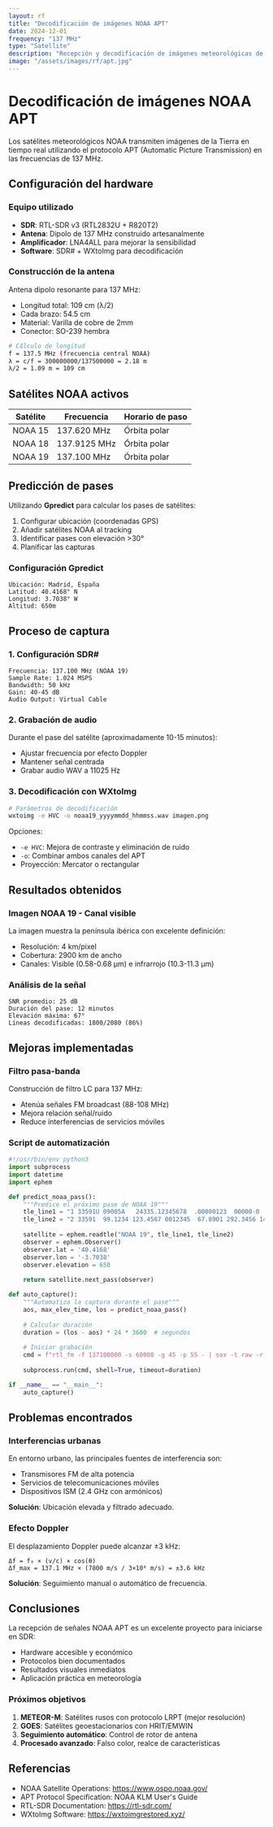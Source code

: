 ```yaml
---
layout: rf
title: "Decodificación de imágenes NOAA APT"
date: 2024-12-01
frequency: "137 MHz"
type: "Satellite"
description: "Recepción y decodificación de imágenes meteorológicas de satélites NOAA utilizando RTL-SDR"
image: "/assets/images/rf/apt.jpg"
---
```


# Decodificación de imágenes NOAA APT

Los satélites meteorológicos NOAA transmiten imágenes de la Tierra en tiempo real utilizando el protocolo APT (Automatic Picture Transmission) en las frecuencias de 137 MHz.

## Configuración del hardware

### Equipo utilizado

- **SDR**: RTL-SDR v3 (RTL2832U + R820T2)
- **Antena**: Dipolo de 137 MHz construido artesanalmente
- **Amplificador**: LNA4ALL para mejorar la sensibilidad
- **Software**: SDR# + WXtoImg para decodificación

### Construcción de la antena

Antena dipolo resonante para 137 MHz:
- Longitud total: 109 cm (λ/2)
- Cada brazo: 54.5 cm
- Material: Varilla de cobre de 2mm
- Conector: SO-239 hembra

```bash
# Cálculo de longitud
f = 137.5 MHz (frecuencia central NOAA)
λ = c/f = 300000000/137500000 = 2.18 m
λ/2 = 1.09 m = 109 cm
```

## Satélites NOAA activos

| Satélite | Frecuencia | Horario de paso |
|----------|------------|-----------------|
| NOAA 15  | 137.620 MHz | Órbita polar    |
| NOAA 18  | 137.9125 MHz| Órbita polar    |
| NOAA 19  | 137.100 MHz | Órbita polar    |

## Predicción de pases

Utilizando **Gpredict** para calcular los pases de satélites:

1. Configurar ubicación (coordenadas GPS)
2. Añadir satélites NOAA al tracking
3. Identificar pases con elevación >30°
4. Planificar las capturas

### Configuración Gpredict

```
Ubicación: Madrid, España
Latitud: 40.4168° N
Longitud: 3.7038° W
Altitud: 650m
```

## Proceso de captura

### 1. Configuración SDR#

```
Frecuencia: 137.100 MHz (NOAA 19)
Sample Rate: 1.024 MSPS
Bandwidth: 50 kHz
Gain: 40-45 dB
Audio Output: Virtual Cable
```

### 2. Grabación de audio

Durante el pase del satélite (aproximadamente 10-15 minutos):
- Ajustar frecuencia por efecto Doppler
- Mantener señal centrada
- Grabar audio WAV a 11025 Hz

### 3. Decodificación con WXtoImg

```bash
# Parámetros de decodificación
wxtoimg -e HVC -o noaa19_yyyymmdd_hhmmss.wav imagen.png
```

Opciones:
- `-e HVC`: Mejora de contraste y eliminación de ruido
- `-o`: Combinar ambos canales del APT
- Proyección: Mercator o rectangular

## Resultados obtenidos

### Imagen NOAA 19 - Canal visible

La imagen muestra la península ibérica con excelente definición:
- Resolución: 4 km/pixel
- Cobertura: 2900 km de ancho
- Canales: Visible (0.58-0.68 μm) e infrarrojo (10.3-11.3 μm)

### Análisis de la señal

```
SNR promedio: 25 dB
Duración del pase: 12 minutos
Elevación máxima: 67°
Líneas decodificadas: 1800/2080 (86%)
```

## Mejoras implementadas

### Filtro pasa-banda

Construcción de filtro LC para 137 MHz:
- Atenúa señales FM broadcast (88-108 MHz)
- Mejora relación señal/ruido
- Reduce interferencias de servicios móviles

### Script de automatización

```python
#!/usr/bin/env python3
import subprocess
import datetime
import ephem

def predict_noaa_pass():
    """Predice el próximo pase de NOAA 19"""
    tle_line1 = "1 33591U 09005A   24335.12345678  .00000123  00000-0  45678-4 0  9999"
    tle_line2 = "2 33591  99.1234 123.4567 0012345  67.8901 292.3456 14.12345678123456"
    
    satellite = ephem.readtle("NOAA 19", tle_line1, tle_line2)
    observer = ephem.Observer()
    observer.lat = '40.4168'
    observer.lon = '-3.7038'
    observer.elevation = 650
    
    return satellite.next_pass(observer)

def auto_capture():
    """Automatiza la captura durante el pase"""
    aos, max_elev_time, los = predict_noaa_pass()
    
    # Calcular duración
    duration = (los - aos) * 24 * 3600  # segundos
    
    # Iniciar grabación
    cmd = f"rtl_fm -f 137100000 -s 60000 -g 45 -p 55 - | sox -t raw -r 60000 -e s -b 16 -c 1 - noaa19_{datetime.datetime.now().strftime('%Y%m%d_%H%M%S')}.wav rate 11025"
    
    subprocess.run(cmd, shell=True, timeout=duration)

if __name__ == "__main__":
    auto_capture()
```

## Problemas encontrados

### Interferencias urbanas

En entorno urbano, las principales fuentes de interferencia son:
- Transmisores FM de alta potencia
- Servicios de telecomunicaciones móviles
- Dispositivos ISM (2.4 GHz con armónicos)

**Solución**: Ubicación elevada y filtrado adecuado.

### Efecto Doppler

El desplazamiento Doppler puede alcanzar ±3 kHz:
```
Δf = f₀ × (v/c) × cos(θ)
Δf_max = 137.1 MHz × (7800 m/s / 3×10⁸ m/s) = ±3.6 kHz
```

**Solución**: Seguimiento manual o automático de frecuencia.

## Conclusiones

La recepción de señales NOAA APT es un excelente proyecto para iniciarse en SDR:
- Hardware accesible y económico
- Protocolos bien documentados
- Resultados visuales inmediatos
- Aplicación práctica en meteorología

### Próximos objetivos

1. **METEOR-M**: Satélites rusos con protocolo LRPT (mejor resolución)
2. **GOES**: Satélites geoestacionarios con HRIT/EMWIN
3. **Seguimiento automático**: Control de rotor de antena
4. **Procesado avanzado**: Falso color, realce de características

## Referencias

- NOAA Satellite Operations: https://www.ospo.noaa.gov/
- APT Protocol Specification: NOAA KLM User's Guide
- RTL-SDR Documentation: https://rtl-sdr.com/
- WXtoImg Software: https://wxtoimgrestored.xyz/